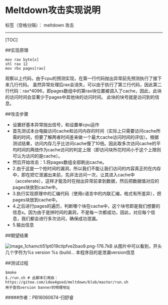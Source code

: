 ﻿# Meltdown攻击实现说明

标签（空格分隔）： meltdown 攻击

---

[TOC]

##实现原理
```
mov rax byte[x]
shl rax 12
mov rbx pages[rax]
```
观察以上代码，由于cpu的预测实现，在第一行代码抛出异常前先预测执行了接下来几行代码。
虽然异常处理后rax会消失，可以由于执行了第三行代码，因此第二行代码：rax*4096，即pages数组中的第rax块位置被调入了cache，因此，此块的访问时间会显著少于pages中其他块的访问时间。
此块的块号就是访问到的信息。

##攻击步骤
* 设置好基本异常抛出信号，和设置单cpu运作
* 首先测试本台电脑访问cache和访问内存的时间（实际上只需要访问cache所需的时间，但要了解两者时间差来做一个最大cache访问时间的评估）。根据测试结果，访问内存几乎比访问cache慢了10倍。因此取多次访问cache的平均时间的两倍作为cache访问的判定上限（即访问块所花时间小于这个上限则可认为访问的是cache）。
* 然后开始攻击：1.将pages数组全部刷出cache。
* 2.由于这是一个抢时间的漏洞，所以我们不能让我们访问的内容真正的在内存中，即在把它泄漏出来前，先非法访问一次，让其进入cache中（accelerate），这样才能及时在抛出异常前拿到数据，然后把数据值对应的pages块放到cache中。
* 3.执行实现原理中的汇编代码（使用c语言中的内联汇编，格式有所差异），把pages块放到cache中。
* 4.之后进行pages的遍历，判断哪个块在cache中，这个块号即是我们想要的信息x。因为由于是拼时间的漏洞，不是每一次都成功，因此，对应每个信息，我们都会进行多次访问，确保成功泄漏。
* 5.输出信息

##期望结果

![image_1chamcti51pt019ctlpfve2bao9.png-176.7kB][1]
从图片中可以看到，开头几个字符为%s version %s (build...
本程序目的是泄漏version信息

##测试过程
```
$make
$./run.sh # 此脚本引用自：https://gitee.com/idea4good/meltdown/blob/master/run.sh
用于查找version banner的物理地址
```

#####作者：PB16060674-归舒睿


  [1]: http://static.zybuluo.com/Citrine/vvvp7ah0tnq4yz4qk99uqbcj/image_1chamcti51pt019ctlpfve2bao9.png